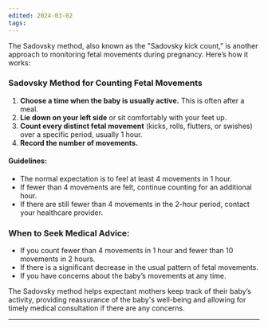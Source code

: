 ```yaml
---
edited: 2024-03-02
tags:
---
```

The Sadovsky method, also known as the "Sadovsky kick count," is another approach to monitoring fetal movements during pregnancy. Here’s how it works:

### Sadovsky Method for Counting Fetal Movements
1. **Choose a time when the baby is usually active.** This is often after a meal.
2. **Lie down on your left side** or sit comfortably with your feet up.
3. **Count every distinct fetal movement** (kicks, rolls, flutters, or swishes) over a specific period, usually 1 hour.
4. **Record the number of movements.**

#### Guidelines:
- The normal expectation is to feel at least 4 movements in 1 hour.
- If fewer than 4 movements are felt, continue counting for an additional hour.
- If there are still fewer than 4 movements in the 2-hour period, contact your healthcare provider.

### When to Seek Medical Advice:
- If you count fewer than 4 movements in 1 hour and fewer than 10 movements in 2 hours.
- If there is a significant decrease in the usual pattern of fetal movements.
- If you have concerns about the baby’s movements at any time.

The Sadovsky method helps expectant mothers keep track of their baby’s activity, providing reassurance of the baby's well-being and allowing for timely medical consultation if there are any concerns.

---
